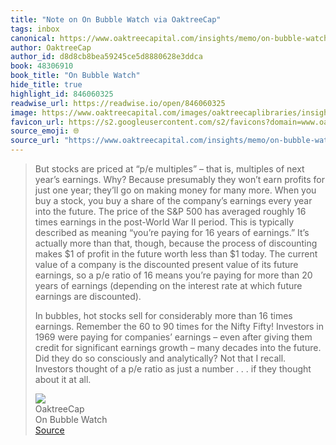 ```yaml
---
title: "Note on On Bubble Watch via OaktreeCap"
tags: inbox
canonical: https://www.oaktreecapital.com/insights/memo/on-bubble-watch
author: OaktreeCap
author_id: d8d8cb8bea59245ce5d8880628e3ddca
book: 48306910
book_title: "On Bubble Watch"
hide_title: true
highlight_id: 846060325
readwise_url: https://readwise.io/open/846060325
image: https://www.oaktreecapital.com/images/oaktreecaplibraries/insights/memos/hm-memos_written-image-1_530x299px.png?sfvrsn=50697366_3
favicon_url: https://s2.googleusercontent.com/s2/favicons?domain=www.oaktreecapital.com
source_emoji: 🌐
source_url: "https://www.oaktreecapital.com/insights/memo/on-bubble-watch#:~:text=But%20stocks%20are,it%20at%20all."
---
```


> But stocks are priced at “p/e multiples” – that is, multiples of next year’s earnings. Why? Because presumably they won’t earn profits for just one year; they’ll go on making money for many more. When you buy a stock, you buy a share of the company’s earnings every year into the future. The price of the S&P 500 has averaged roughly 16 times earnings in the post-World War II period. This is typically described as meaning “you’re paying for 16 years of earnings.” It’s actually more than that, though, because the process of discounting makes $1 of profit in the future worth less than $1 today. The current value of a company is the discounted present value of its future earnings, so a p/e ratio of 16 means you’re paying for more than 20 years of earnings (depending on the interest rate at which future earnings are discounted).
> 
> In bubbles, hot stocks sell for considerably more than 16 times earnings. Remember the 60 to 90 times for the Nifty Fifty! Investors in 1969 were paying for companies’ earnings – even after giving them credit for significant earnings growth – many decades into the future. Did they do so consciously and analytically? Not that I recall. Investors thought of a p/e ratio as just a number . . . if they thought about it at all.
> <div class="quoteback-footer"><div class="quoteback-avatar"><img class="mini-favicon" src="https://s2.googleusercontent.com/s2/favicons?domain=www.oaktreecapital.com"></div><div class="quoteback-metadata"><div class="metadata-inner"><span style="display:none">FROM:</span><div aria-label="OaktreeCap" class="quoteback-author"> OaktreeCap</div><div aria-label="On Bubble Watch" class="quoteback-title"> On Bubble Watch</div></div></div><div class="quoteback-backlink"><a target="_blank" aria-label="go to the full text of this quotation" rel="noopener" href="https://www.oaktreecapital.com/insights/memo/on-bubble-watch#:~:text=But%20stocks%20are,it%20at%20all." class="quoteback-arrow"> Source</a></div></div>